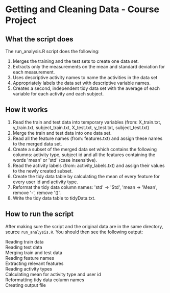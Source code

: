 Getting and Cleaning Data - Course Project
==========================================

## What the script does
The run_analysis.R script does the following:<br>
1. Merges the training and the test sets to create one data set.<br>
2. Extracts only the measurements on the mean and standard deviation for each measurement.<br>
3. Uses descriptive activity names to name the activities in the data set<br>
4. Appropriately labels the data set with descriptive variable names. <br>
5. Creates a second, independent tidy data set with the average of each variable for each activity and each subject.


## How it works
1. Read the train and test data into temporary variables (from: X_train.txt, y_train.txt, subject_train.txt, X_test.txt, y_test.txt, subject_test.txt)
2. Merge the train and test data into one data set.
3. Read all the feature names (from: features.txt) and assign these names to the merged data set.
4. Create a subset of the merged data set which contains the following columns: activity type, subject id and all the features containing the words 'mean' or 'std' (case insensitive).
5. Read the activity labels (from: activity_labels.txt) and assign their values to the newly created subset.
6. Create the tidy data table by calculating the mean of every feature for every user id and activity type.
7. Reformat the tidy data column names: 'std' -> 'Std', 'mean -> 'Mean', remove '-', remove '()'.
8. Write the tidy data table to tidyData.txt.

## How to run the script
After making sure the script and the original data are in the same directory, source `run_analysis.R`. You should then see the following output:

Reading train data<br>
Reading test data<br>
Merging train and test data<br>
Reading feature names<br>
Extracting relevant features<br>
Reading activity types<br>
Calculating mean for activity type and user id<br>
Reformatting tidy data column names<br>
Creating output file
